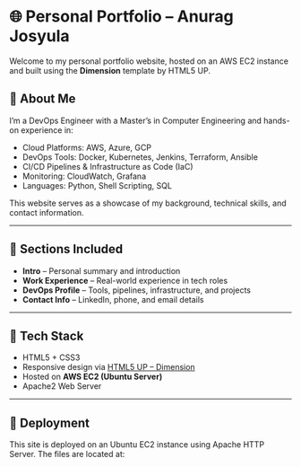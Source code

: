 # 🌐 Personal Portfolio – Anurag Josyula

Welcome to my personal portfolio website, hosted on an AWS EC2 instance and built using the **Dimension** template by HTML5 UP.

## 🚀 About Me

I’m a DevOps Engineer with a Master’s in Computer Engineering and hands-on experience in:

- Cloud Platforms: AWS, Azure, GCP  
- DevOps Tools: Docker, Kubernetes, Jenkins, Terraform, Ansible  
- CI/CD Pipelines & Infrastructure as Code (IaC)  
- Monitoring: CloudWatch, Grafana  
- Languages: Python, Shell Scripting, SQL

This website serves as a showcase of my background, technical skills, and contact information.

---

## 📂 Sections Included

- **Intro** – Personal summary and introduction  
- **Work Experience** – Real-world experience in tech roles  
- **DevOps Profile** – Tools, pipelines, infrastructure, and projects  
- **Contact Info** – LinkedIn, phone, and email details

---

## 🔧 Tech Stack

- HTML5 + CSS3  
- Responsive design via [HTML5 UP – Dimension](https://html5up.net/dimension)  
- Hosted on **AWS EC2 (Ubuntu Server)**  
- Apache2 Web Server

---

## 📡 Deployment

This site is deployed on an Ubuntu EC2 instance using Apache HTTP Server. The files are located at:



